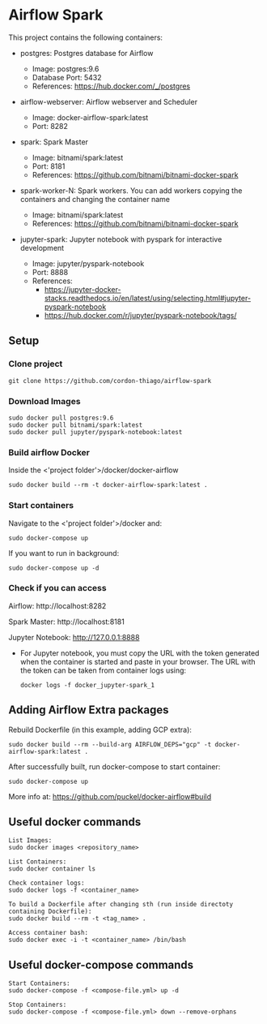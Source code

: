 # Airflow Spark

This project contains the following containers:

* postgres: Postgres database for Airflow
    * Image: postgres:9.6
    * Database Port: 5432
    * References: https://hub.docker.com/_/postgres

* airflow-webserver: Airflow webserver and Scheduler
    * Image: docker-airflow-spark:latest
    * Port: 8282

* spark: Spark Master
    * Image: bitnami/spark:latest
    * Port: 8181
    * References: https://github.com/bitnami/bitnami-docker-spark

* spark-worker-N: Spark workers. You can add workers copying the containers and changing the container name
    * Image: bitnami/spark:latest
    * References: https://github.com/bitnami/bitnami-docker-spark

* jupyter-spark: Jupyter notebook with pyspark for interactive development
  * Image: jupyter/pyspark-notebook
  * Port: 8888
  * References: 
    * https://jupyter-docker-stacks.readthedocs.io/en/latest/using/selecting.html#jupyter-pyspark-notebook
    * https://hub.docker.com/r/jupyter/pyspark-notebook/tags/

## Setup

### Clone project

    git clone https://github.com/cordon-thiago/airflow-spark

### Download Images

    sudo docker pull postgres:9.6
    sudo docker pull bitnami/spark:latest
    sudo docker pull jupyter/pyspark-notebook:latest

### Build airflow Docker

Inside the <'project folder'>/docker/docker-airflow

    sudo docker build --rm -t docker-airflow-spark:latest .

### Start containers

Navigate to the <'project folder'>/docker and:

    sudo docker-compose up

If you want to run in background:

    sudo docker-compose up -d

### Check if you can access

Airflow: http://localhost:8282

Spark Master: http://localhost:8181

Jupyter Notebook: http://127.0.0.1:8888
  * For Jupyter notebook, you must copy the URL with the token generated when the container is started and paste in your browser. The URL with the token can be taken from container logs using:
  
        docker logs -f docker_jupyter-spark_1

## Adding Airflow Extra packages

Rebuild Dockerfile (in this example, adding GCP extra):

    sudo docker build --rm --build-arg AIRFLOW_DEPS="gcp" -t docker-airflow-spark:latest .

After successfully built, run docker-compose to start container:

    sudo docker-compose up

More info at: https://github.com/puckel/docker-airflow#build

## Useful docker commands

    List Images:
    sudo docker images <repository_name>

    List Containers:
    sudo docker container ls

    Check container logs:
    sudo docker logs -f <container_name>

    To build a Dockerfile after changing sth (run inside directoty containing Dockerfile):
    sudo docker build --rm -t <tag_name> .

    Access container bash:
    sudo docker exec -i -t <container_name> /bin/bash

## Useful docker-compose commands

    Start Containers:
    sudo docker-compose -f <compose-file.yml> up -d

    Stop Containers:
    sudo docker-compose -f <compose-file.yml> down --remove-orphans
    

